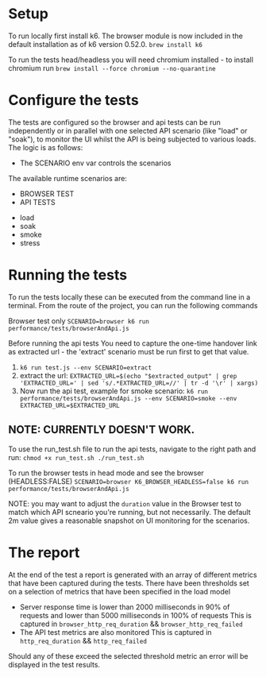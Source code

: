 # Setup
To run locally first install k6. The browser module is now included in the default installation as of k6 version 0.52.0.
`brew install k6`

To run the tests head/headless you will need chromium installed - to install chromium run
`brew install --force chromium --no-quarantine ` 

# Configure the tests
The tests are configured so the browser and api tests can be run independently or in parallel with one selected API scenario (like "load" or "soak"), to monitor the UI whilst the API is being subjected to various loads. The logic is as follows:
* The SCENARIO env var controls the scenarios
 
The available runtime scenarios are:
 
 - BROWSER TEST
 - API TESTS
 * load
 * soak
 * smoke
 * stress
# Running the tests
To run the tests locally these can be executed from the command line in a terminal. 
From the route of the project, you can run the following commands

Browser test only
`SCENARIO=browser k6 run performance/tests/browserAndApi.js`

Before running the api tests
You need to capture the one-time handover link as  extracted url -
the 'extract' scenario must be run first to get that value.

1. `k6 run test.js --env SCENARIO=extract`
2. extract the url:
`EXTRACTED_URL=$(echo "$extracted_output" | grep 'EXTRACTED_URL=' | sed 's/.*EXTRACTED_URL=//' | tr -d '\r' | xargs)`
3. Now run the api test, example for smoke scenario:
`k6 run performance/tests/browserAndApi.js --env SCENARIO=smoke --env EXTRACTED_URL=$EXTRACTED_URL`

## NOTE: CURRENTLY DOESN'T WORK. 
To use the run_test.sh file to run the api tests, navigate to the right path and run:
`chmod +x run_test.sh
./run_test.sh`

To run the browser tests in head mode and see the browser (HEADLESS:FALSE)
`SCENARIO=browser K6_BROWSER_HEADLESS=false k6 run performance/tests/browserAndApi.js`

NOTE: you may want to adjust the `duration` value in the Browser test to match which API scneario you're running, but not necessarily. The default 2m value gives a reasonable snapshot on UI monitoring for the scenarios.


# The report

At the end of the test a report is generated with an array of different metrics that have been captured during the tests. 
There have been thresholds set on a selection of metrics that have been specified in the load model 
* Server response time is lower than 2000 milliseconds in 90% of requests and lower than
5000 milliseconds in 100% of requests
This is captured in `browser_http_req_duration` && `browser_http_req_failed`
* The API test metrics are also monitored 
This is captured in `http_req_duration` && `http_req_failed`

Should any of these exceed the selected threshold metric an error will be displayed in the test results.